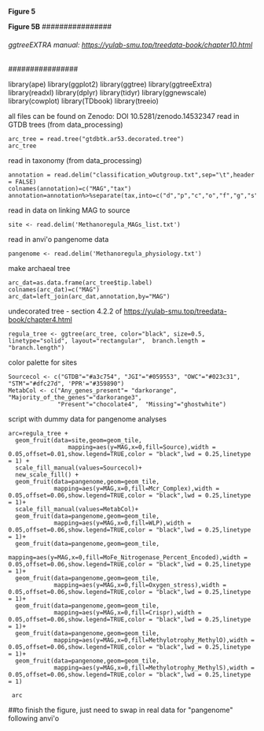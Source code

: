 **Figure 5**

**Figure 5B**
################
###### ggtreeEXTRA manual: https://yulab-smu.top/treedata-book/chapter10.html
################

library(ape)
library(ggplot2)
library(ggtree)
library(ggtreeExtra)
library(readxl)
library(dplyr)
library(tidyr)
library(ggnewscale)
library(cowplot)
library(TDbook)
library(treeio)

all files can be found on Zenodo: DOI 10.5281/zenodo.14532347
read in GTDB trees (from data_processing)

```
arc_tree = read.tree("gtdbtk.ar53.decorated.tree")
arc_tree
```

read in taxonomy (from data_processing)

```
annotation = read.delim("classification_wOutgroup.txt",sep="\t",header = FALSE)
colnames(annotation)=c("MAG","tax")
annotation=annotation%>%separate(tax,into=c("d","p","c","o","f","g","s"),sep=";",remove=FALSE)
```

read in data on linking MAG to source
```
site <- read.delim('Methanoregula_MAGs_list.txt')
```

read in anvi'o pangenome data
```
pangenome <- read.delim('Methanoregula_physiology.txt')
```

 make archaeal tree
 ```
arc_dat=as.data.frame(arc_tree$tip.label)
colnames(arc_dat)=c("MAG")
arc_dat=left_join(arc_dat,annotation,by="MAG")
```

undecorated tree - section 4.2.2 of https://yulab-smu.top/treedata-book/chapter4.html
```
regula_tree <- ggtree(arc_tree, color="black", size=0.5, linetype="solid", layout="rectangular",  branch.length = "branch.length")
```

color palette for sites
```
Sourcecol <- c("GTDB"="#a3c754", "JGI"="#059553", "OWC"="#023c31", "STM"="#dfc27d", 'PPR'="#359890")
MetabCol <- c("Any_genes_present"= "darkorange",   "Majority_of_the_genes"="darkorange3",
              "Present"="chocolate4",  "Missing"="ghostwhite")
```

script with dummy data for pangenome analyses
```
arc=regula_tree +
  geom_fruit(data=site,geom=geom_tile,
                 mapping=aes(y=MAG,x=0,fill=Source),width = 0.05,offset=0.01,show.legend=TRUE,color = "black",lwd = 0.25,linetype = 1) +
  scale_fill_manual(values=Sourcecol)+
  new_scale_fill() + 
  geom_fruit(data=pangenome,geom=geom_tile,
             mapping=aes(y=MAG,x=0,fill=Mcr_Complex),width = 0.05,offset=0.06,show.legend=TRUE,color = "black",lwd = 0.25,linetype = 1)+
  scale_fill_manual(values=MetabCol)+
  geom_fruit(data=pangenome,geom=geom_tile,
             mapping=aes(y=MAG,x=0,fill=WLP),width = 0.05,offset=0.06,show.legend=TRUE,color = "black",lwd = 0.25,linetype = 1)+
  geom_fruit(data=pangenome,geom=geom_tile,
             mapping=aes(y=MAG,x=0,fill=MoFe_Nitrogenase_Percent_Encoded),width = 0.05,offset=0.06,show.legend=TRUE,color = "black",lwd = 0.25,linetype = 1)+
  geom_fruit(data=pangenome,geom=geom_tile,
             mapping=aes(y=MAG,x=0,fill=Oxygen_stress),width = 0.05,offset=0.06,show.legend=TRUE,color = "black",lwd = 0.25,linetype = 1)+
  geom_fruit(data=pangenome,geom=geom_tile,
             mapping=aes(y=MAG,x=0,fill=Crispr),width = 0.05,offset=0.06,show.legend=TRUE,color = "black",lwd = 0.25,linetype = 1)+
  geom_fruit(data=pangenome,geom=geom_tile,
             mapping=aes(y=MAG,x=0,fill=Methylotrophy_MethylO),width = 0.05,offset=0.06,show.legend=TRUE,color = "black",lwd = 0.25,linetype = 1)+
  geom_fruit(data=pangenome,geom=geom_tile,
             mapping=aes(y=MAG,x=0,fill=Methylotrophy_MethylS),width = 0.05,offset=0.06,show.legend=TRUE,color = "black",lwd = 0.25,linetype = 1)

 arc
```


##to finish the figure, just need to swap in real data for "pangenome" following anvi'o


